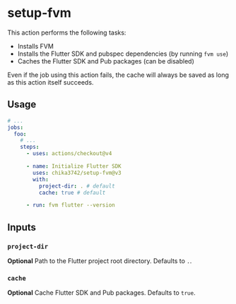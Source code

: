 # setup-fvm

This action performs the following tasks:

- Installs FVM
- Installs the Flutter SDK and pubspec dependencies (by running `fvm use`)
- Caches the Flutter SDK and Pub packages (can be disabled)

Even if the job using this action fails, the cache will always be saved as long as this action itself succeeds.

## Usage

```YAML
# ...
jobs:
  foo:
    # ...
    steps:
      - uses: actions/checkout@v4

      - name: Initialize Flutter SDK
        uses: chika3742/setup-fvm@v3
        with:
          project-dir: . # default
          cache: true # default

      - run: fvm flutter --version
```

## Inputs

### `project-dir`

**Optional** Path to the Flutter project root directory. Defaults to `.`.

### `cache`

**Optional** Cache Flutter SDK and Pub packages. Defaults to `true`.

